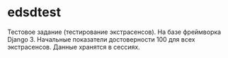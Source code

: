 # edsdtest
Тестовое задание (тестирование экстрасенсов).
На базе фреймворка Django 3.
Начальные показатели достоверности 100 для всех экстрасенсов.
Данные хранятся в сессиях.
